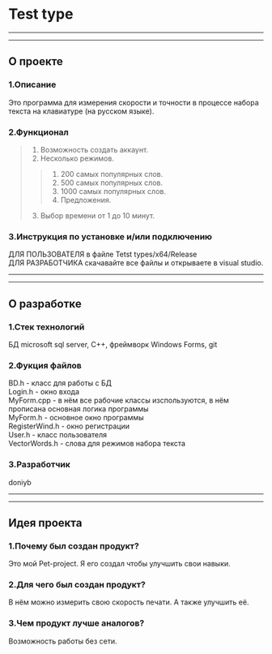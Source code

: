 # Test type

------------------------
------------------------

## О проекте 

### 1.Описание
Это программа для измерения скорости и точности в процессе набора текста на клавиатуре (на русском языке).

### 2.Функционал
> 1. Возможность создать аккаунт.
> 2. Несколько режимов.
>> 1. 200 самых популярных слов.
>> 2. 500 самых популярных слов.
>> 3. 1000 самых популярных слов.
>> 4. Предложения.
> 3. Выбор времени от 1 до 10 минут.

### 3.Инструкция по установке и/или подключению
ДЛЯ ПОЛЬЗОВАТЕЛЯ в файле Tetst types/x64/Release\
ДЛЯ РАЗРАБОТЧИКА скачавайте все файлы и открываете в visual studio.

------------------------
------------------------

## О разработке

### 1.Стек технологий
БД microsoft sql server, C++, фреймворк Windows Forms, git

### 2.Фукция файлов
BD.h - класс для работы с БД\
Login.h - окно входа\
MyForm.cpp - в нём все рабочие классы изспользуются, в нём прописана основная логика программы\
MyForm.h - основное окно программы\
RegisterWind.h - окно регистрации\
User.h - класс пользователя\
VectorWords.h - слова для режимов набора текста

### 3.Разработчик
doniyb

------------------------
------------------------

## Идея проекта

### 1.Почему был создан продукт?
Это мой Pet-project. Я его создал чтобы улучшить свои навыки.

### 2.Для чего был создан продукт? 
В нём можно измерить свою скорость печати. А также улучшить её.

### 3.Чем продукт лучше аналогов?
Возможность работы без сети.

